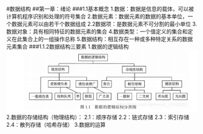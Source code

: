 #数据结构
##第一章：绪论
###1.1基本概念
1.数据：数据是信息的载体，可以被计算机程序识别和处理的符号集合
2.数据元素：数据元素的数据的基本单位，一个数据元素可以由若干个数据组成
2.2数据项：是数据元素不可分割的最小单位
3.数据对象：具有相同特征的数据元素的集合
4.数据类型：一个值定义的集合和定义在此集合上的一组操作总称
5.数据结构：相互存在一种或多种特定关系的数据元素集合
###1.1.2数据结构三要素
1.数据的逻辑结构
![Image text](/DS/img/%E6%95%B0%E6%8D%AE%E7%9A%84%E9%80%BB%E8%BE%91%E7%BB%93%E6%9E%84%E5%88%86%E7%B1%BB%E5%9B%BE.PNG)
2.数据的存储结构（物理结构）：
        2.1：顺序存储
        2.2：链式存储
        2.3：索引存储
        2.4：散列存储（哈希存储）
3.数据的运算


